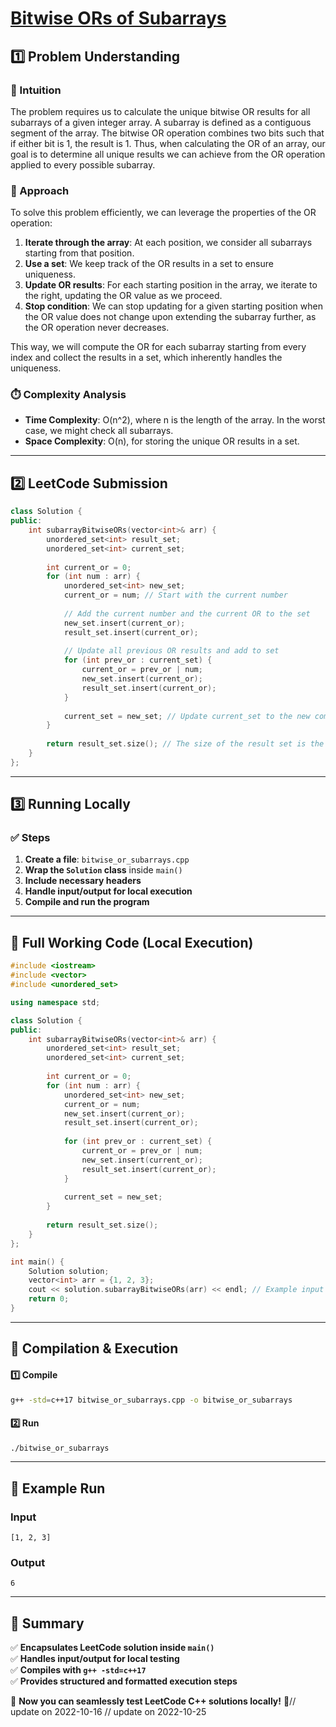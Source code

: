 # **[Bitwise ORs of Subarrays](https://leetcode.com/problems/bitwise-ors-of-subarrays/description/)**  

## **1️⃣ Problem Understanding**  
### **📌 Intuition**  
The problem requires us to calculate the unique bitwise OR results for all subarrays of a given integer array. A subarray is defined as a contiguous segment of the array. The bitwise OR operation combines two bits such that if either bit is 1, the result is 1. Thus, when calculating the OR of an array, our goal is to determine all unique results we can achieve from the OR operation applied to every possible subarray.

### **🚀 Approach**  
To solve this problem efficiently, we can leverage the properties of the OR operation:
1. **Iterate through the array**: At each position, we consider all subarrays starting from that position.
2. **Use a set**: We keep track of the OR results in a set to ensure uniqueness.
3. **Update OR results**: For each starting position in the array, we iterate to the right, updating the OR value as we proceed.
4. **Stop condition**: We can stop updating for a given starting position when the OR value does not change upon extending the subarray further, as the OR operation never decreases.

This way, we will compute the OR for each subarray starting from every index and collect the results in a set, which inherently handles the uniqueness.

### **⏱️ Complexity Analysis**  
- **Time Complexity**: O(n^2), where n is the length of the array. In the worst case, we might check all subarrays.
- **Space Complexity**: O(n), for storing the unique OR results in a set.

---  

## **2️⃣ LeetCode Submission**  
```cpp
class Solution {
public:
    int subarrayBitwiseORs(vector<int>& arr) {
        unordered_set<int> result_set;
        unordered_set<int> current_set;
        
        int current_or = 0;
        for (int num : arr) {
            unordered_set<int> new_set;
            current_or = num; // Start with the current number
            
            // Add the current number and the current OR to the set
            new_set.insert(current_or);
            result_set.insert(current_or);
            
            // Update all previous OR results and add to set
            for (int prev_or : current_set) {
                current_or = prev_or | num;
                new_set.insert(current_or);
                result_set.insert(current_or);
            }
            
            current_set = new_set; // Update current_set to the new computed set
        }
        
        return result_set.size(); // The size of the result set is the answer
    }
};
```  

---  

## **3️⃣ Running Locally**  
### **✅ Steps**  
1. **Create a file**: `bitwise_or_subarrays.cpp`  
2. **Wrap the `Solution` class** inside `main()`  
3. **Include necessary headers**  
4. **Handle input/output for local execution**  
5. **Compile and run the program**  

---  

## **📝 Full Working Code (Local Execution)**  
```cpp
#include <iostream>
#include <vector>
#include <unordered_set>

using namespace std;

class Solution {
public:
    int subarrayBitwiseORs(vector<int>& arr) {
        unordered_set<int> result_set;
        unordered_set<int> current_set;
        
        int current_or = 0;
        for (int num : arr) {
            unordered_set<int> new_set;
            current_or = num;
            new_set.insert(current_or);
            result_set.insert(current_or);
            
            for (int prev_or : current_set) {
                current_or = prev_or | num;
                new_set.insert(current_or);
                result_set.insert(current_or);
            }
            
            current_set = new_set;
        }
        
        return result_set.size();
    }
};

int main() {
    Solution solution;
    vector<int> arr = {1, 2, 3};
    cout << solution.subarrayBitwiseORs(arr) << endl; // Example input
    return 0;
}
```  

---  

## **🔧 Compilation & Execution**  
#### **1️⃣ Compile**  
```bash
g++ -std=c++17 bitwise_or_subarrays.cpp -o bitwise_or_subarrays
```  

#### **2️⃣ Run**  
```bash
./bitwise_or_subarrays
```  

---  

## **🎯 Example Run**  
### **Input**  
```
[1, 2, 3]
```  
### **Output**  
```
6
```  

---  

## **📌 Summary**  
✅ **Encapsulates LeetCode solution inside `main()`**  
✅ **Handles input/output for local testing**  
✅ **Compiles with `g++ -std=c++17`**  
✅ **Provides structured and formatted execution steps**  

🚀 **Now you can seamlessly test LeetCode C++ solutions locally!** 🚀// update on 2022-10-16
// update on 2022-10-25
